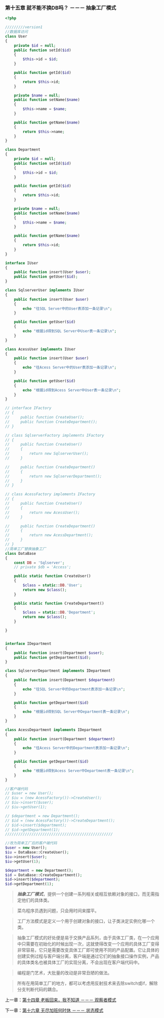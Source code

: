 ### 第十五章 就不能不换DB吗？ －－－ 抽象工厂模式

```php
<?php 

/////////version1
//数据库访问
class User
{
    private $id = null;
    public function setId($id)
    {
        $this->id = $id;
    }

    public function getId($id)
    {
        return $this->id;
    }

    private $name = null;
    public function setName($name)
    {
        $this->name = $name;
    }

    public function getName($name)
    {
        return $this->name;
    }
}

class Department
{
    private $id = null;
    public function setId($id)
    {
        $this->id = $id;
    }

    public function getId($id)
    {
        return $this->id;
    }

    private $name = null;
    public function setName($name)
    {
        $this->name = $name;
    }

    public function getName($name)
    {
        return $this->id;
    }
}

interface IUser
{
    public function insert(User $user);
    public function getUser($id);
}

class SqlserverUser implements IUser 
{
    public function insert(User $user)
    {
        echo "往SQL Server中的User表添加一条记录\n";
    }

    public function getUser($id)
    {
        echo "根据id得到SQL Server中User表一条记录\n";
    }
}

class AcessUser implements IUser 
{
    public function insert(User $user)
    {
        echo "往Acess Server中的User表添加一条记录\n";
    }

    public function getUser($id)
    {
        echo "根据id得到Acess Server中User表一条记录\n";
    }
}

// interface IFactory
// {
//     public function CreateUser();
//     public function CreateDepartment();
// }

// class SqlserverFactory implements IFactory
// {
//     public function CreateUser()
//     {
//         return new SqlserverUser();
//     }

//     public function CreateDepartment()
//     {
//         return new SqlserverDepartment();
//     }
// }

// class AcessFactory implements IFactory
// {
//     public function CreateUser()
//     {
//         return new AcessUser();
//     }

//     public function CreateDepartment()
//     {
//         return new AcessDepartment();
//     }
// }
//简单工厂替换抽象工厂
class DataBase
{
    const DB = 'Sqlserver';
    // private $db = 'Access';

    public static function CreateUser()
    {   
        $class = static::DB.'User';
        return new $class();
    }

    public static function CreateDepartment()
    {
        $class = static::DB.'Department';
        return new $class();
    }

}


interface IDepartment
{
    public function insert(Department $user);
    public function getDepartment($id);
}

class SqlserverDepartment implements IDepartment 
{
    public function insert(Department $department)
    {
        echo "往SQL Server中的Department表添加一条记录\n";
    }

    public function getDepartment($id)
    {
        echo "根据id得到SQL Server中Department表一条记录\n";
    }
}

class AcessDepartment implements IDepartment 
{
    public function insert(Department $department)
    {
        echo "往Acess Server中的Department表添加一条记录\n";
    }

    public function getDepartment($id)
    {
        echo "根据id得到Acess Server中Department表一条记录\n";
    }
}

//客户端代码
// $user = new User();
// $iu = (new AcessFactory())->CreateUser();
// $iu->insert($user);
// $iu->getUser(1);

// $department = new Department();
// $id = (new AcessFactory())->CreateDepartment();
// $id->insert($department);
// $id->getDepartment(1);
/////////////////////////////////////////////////

//改为简单工厂后的客户端代码
$user = new User();
$iu = DataBase::CreateUser();
$iu->insert($user);
$iu->getUser(1);

$department = new Department();
$id = DataBase::CreateDepartment();
$id->insert($department);
$id->getDepartment(1);
```

> ***抽象工厂模式***，提供一个创建一系列相关或相互依赖对象的接口，而无需指定他们的具体类。

> 菜鸟程序员遇到问题，只会用时间来摆平。

> 工厂方法模式是定义一个用于创建对象的接口，让子类决定实例化哪一个类。

> 抽象工厂模式的好处便是易于交换产品系列，由于具体工厂类，在一个应用中只需要在初始化的时候出现一次，这就使得改变一个应用的具体工厂变得非常容易，它只是需要改变具体工厂即可使用不同的产品配置。它让具体的创建实例过程与客户端分离，客户端是通过它们的抽象接口操作实例，产品的具体类名也被具体工厂的实现分离，不会出现在客户端代码中。

> 编程是门艺术，大批量的改动是非常丑陋的做法。

> 所有在用简单工厂的地方，都可以考虑用反射技术来去除switch或if，解除分支判断代码的耦合。

上一章：[第十四章 老板回来，我不知道 －－－ 观察者模式](https://github.com/flyingalex/design-patterns-by-php/blob/master/files/chapter14.md)

下一章：[第十六章 无尽加班何时休 －－－ 状态模式](https://github.com/flyingalex/design-patterns-by-php/blob/master/files/chapter16.md) 
